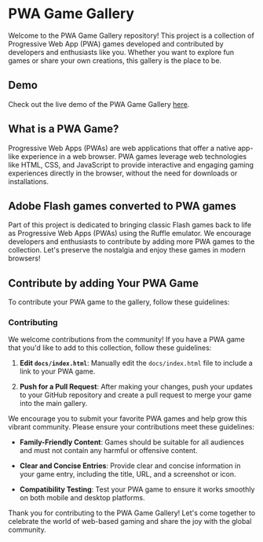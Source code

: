 # PWA Game Gallery

Welcome to the PWA Game Gallery repository! This project is a collection of Progressive Web App (PWA) games developed and contributed by developers and enthusiasts like you. Whether you want to explore fun games or share your own creations, this gallery is the place to be.

## Demo

Check out the live demo of the PWA Game Gallery [here](https://dondido.github.io/flash-store/).

## What is a PWA Game?

Progressive Web Apps (PWAs) are web applications that offer a native app-like experience in a web browser. PWA games leverage web technologies like HTML, CSS, and JavaScript to provide interactive and engaging gaming experiences directly in the browser, without the need for downloads or installations.

## Adobe Flash games converted to PWA games

Part of this project is dedicated to bringing classic Flash games back to life as Progressive Web Apps (PWAs) using the Ruffle emulator. We encourage developers and enthusiasts to contribute by adding more PWA games to the collection. Let's preserve the nostalgia and enjoy these games in modern browsers!

## Contribute by adding Your PWA Game

To contribute your PWA game to the gallery, follow these guidelines:

### Contributing
We welcome contributions from the community! If you have a PWA game that you'd like to add to this collection, follow these guidelines:

1. **Edit `docs/index.html`**:
   Manually edit the `docs/index.html` file to include a link to your PWA game. 

2. **Push for a Pull Request**:
   After making your changes, push your updates to your GitHub repository and create a pull request to merge your game into the main gallery.

We encourage you to submit your favorite PWA games and help grow this vibrant community. Please ensure your contributions meet these guidelines:

- **Family-Friendly Content**: Games should be suitable for all audiences and must not contain any harmful or offensive content.
  
- **Clear and Concise Entries**: Provide clear and concise information in your game entry, including the title, URL, and a screenshot or icon.
  
- **Compatibility Testing**: Test your PWA game to ensure it works smoothly on both mobile and desktop platforms.

Thank you for contributing to the PWA Game Gallery! Let's come together to celebrate the world of web-based gaming and share the joy with the global community.
